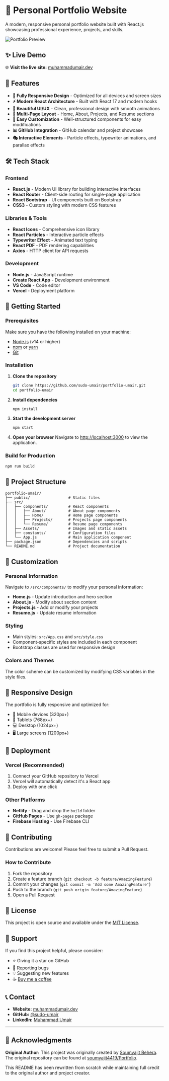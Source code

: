 # 🚀 Personal Portfolio Website

A modern, responsive personal portfolio website built with React.js showcasing professional experience, projects, and skills.

![Portfolio Preview](./Images/readme-img1.png)

## ✨ Live Demo

🌐 **Visit the live site:** [muhammadumair.dev](https://muhammadumair.dev/)

## 🎯 Features

- **📱 Fully Responsive Design** - Optimized for all devices and screen sizes
- **⚡ Modern React Architecture** - Built with React 17 and modern hooks
- **🎨 Beautiful UI/UX** - Clean, professional design with smooth animations
- **📄 Multi-Page Layout** - Home, About, Projects, and Resume sections
- **🔧 Easy Customization** - Well-structured components for easy modifications
- **📊 GitHub Integration** - GitHub calendar and project showcase
- **🎭 Interactive Elements** - Particle effects, typewriter animations, and parallax effects

## 🛠️ Tech Stack

### Frontend

- **React.js** - Modern UI library for building interactive interfaces
- **React Router** - Client-side routing for single-page application
- **React Bootstrap** - UI components built on Bootstrap
- **CSS3** - Custom styling with modern CSS features

### Libraries & Tools

- **React Icons** - Comprehensive icon library
- **React Particles** - Interactive particle effects
- **Typewriter Effect** - Animated text typing
- **React PDF** - PDF rendering capabilities
- **Axios** - HTTP client for API requests

### Development

- **Node.js** - JavaScript runtime
- **Create React App** - Development environment
- **VS Code** - Code editor
- **Vercel** - Deployment platform

## 🚀 Getting Started

### Prerequisites

Make sure you have the following installed on your machine:

- [Node.js](https://nodejs.org/) (v14 or higher)
- [npm](https://www.npmjs.com/) or [yarn](https://yarnpkg.com/)
- [Git](https://git-scm.com/)

### Installation

1. **Clone the repository**

   ```bash
   git clone https://github.com/sudo-umair/portfolio-umair.git
   cd portfolio-umair
   ```

2. **Install dependencies**

   ```bash
   npm install
   ```

3. **Start the development server**

   ```bash
   npm start
   ```

4. **Open your browser**
   Navigate to [http://localhost:3000](http://localhost:3000) to view the application.

### Build for Production

```bash
npm run build
```

## 📁 Project Structure

```
portfolio-umair/
├── public/                 # Static files
├── src/
│   ├── components/         # React components
│   │   ├── About/          # About page components
│   │   ├── Home/           # Home page components
│   │   ├── Projects/       # Projects page components
│   │   └── Resume/         # Resume page components
│   ├── Assets/             # Images and static assets
│   ├── constants/          # Configuration files
│   └── App.js              # Main application component
├── package.json            # Dependencies and scripts
└── README.md               # Project documentation
```

## 🎨 Customization

### Personal Information

Navigate to `/src/components/` to modify your personal information:

- **Home.js** - Update introduction and hero section
- **About.js** - Modify about section content
- **Projects.js** - Add or modify your projects
- **Resume.js** - Update resume information

### Styling

- Main styles: `src/App.css` and `src/style.css`
- Component-specific styles are included in each component
- Bootstrap classes are used for responsive design

### Colors and Themes

The color scheme can be customized by modifying CSS variables in the style files.

## 📱 Responsive Design

The portfolio is fully responsive and optimized for:

- 📱 Mobile devices (320px+)
- 📱 Tablets (768px+)
- 💻 Desktop (1024px+)
- 🖥️ Large screens (1200px+)

## 🚀 Deployment

### Vercel (Recommended)

1. Connect your GitHub repository to Vercel
2. Vercel will automatically detect it's a React app
3. Deploy with one click

### Other Platforms

- **Netlify** - Drag and drop the `build` folder
- **GitHub Pages** - Use `gh-pages` package
- **Firebase Hosting** - Use Firebase CLI

## 🤝 Contributing

Contributions are welcome! Please feel free to submit a Pull Request.

### How to Contribute

1. Fork the repository
2. Create a feature branch (`git checkout -b feature/AmazingFeature`)
3. Commit your changes (`git commit -m 'Add some AmazingFeature'`)
4. Push to the branch (`git push origin feature/AmazingFeature`)
5. Open a Pull Request

## 📄 License

This project is open source and available under the [MIT License](LICENSE).

## 🙏 Support

If you find this project helpful, please consider:

- ⭐ Giving it a star on GitHub
- 🐛 Reporting bugs
- 💡 Suggesting new features
- ☕ [Buy me a coffee](https://www.buymeacoffee.com/sudo-umair)

## 📞 Contact

- **Website:** [muhammadumair.dev](https://portfolio-umair-five.vercel.app/)
- **GitHub:** [@sudo-umair](https://github.com/sudo-umair)
- **LinkedIn:** [Muhammad Umair](https://linkedin.com/in/sudo-umair)

---

## 🙏 Acknowledgments

**Original Author:** This project was originally created by [Soumyajit Behera](https://github.com/soumyajit4419). The original repository can be found at [soumyajit4419/Portfolio](https://github.com/soumyajit4419/Portfolio).

This README has been rewritten from scratch while maintaining full credit to the original author and project creator.
